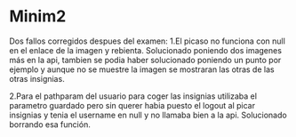 # Minim2
Dos fallos corregidos despues del examen:
1.El picaso no funciona con null en el enlace de la imagen y rebienta. Solucionado poniendo dos imagenes más en la api, tambien se podia haber solucionado poniendo un punto por ejemplo y aunque no se muestre la imagen se mostraran las otras de las otras insignias.

2.Para el pathparam del usuario para coger las insignias utilizaba el parametro guardado pero sin querer habia puesto el logout al picar insignias y tenia el username en null y no llamaba bien a la api. Solucionado borrando esa función.
